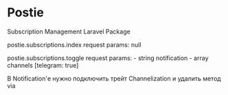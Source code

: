 # Postie

Subscription Management Laravel Package



postie.subscriptions.index
    request params: null

postie.subscriptions.toggle
    request params:
        - string notification
        - array channels [telegram: true]


В Notification'е нужно подключить трейт Channelization и удалить метод via
